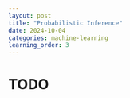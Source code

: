 ```yaml
---
layout: post
title: "Probabilistic Inference"
date: 2024-10-04
categories: machine-learning
learning_order: 3
---
```


# TODO
